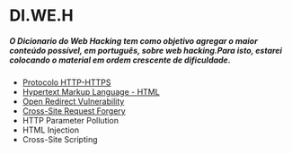 # DI.WE.H
##### O Dicionario do Web Hacking tem como objetivo agregar o maior conteúdo possível, em português, sobre web hacking.Para isto, estarei colocando o material em ordem crescente de dificuldade.


* [Protocolo HTTP-HTTPS](Protocolo%20HTTP-HTTPS.md)
* [Hypertext Markup Language - HTML](Hypertext%20Markup%20Language%20-%20HTML.md)
* [Open Redirect Vulnerability](Open%20Redirect%20Vulnerability.md)
* [Cross-Site Request Forgery](Cross-Site%20Request%20Forgery.md)
* HTTP Parameter Pollution 
* HTML Injection
* Cross-Site Scripting 
